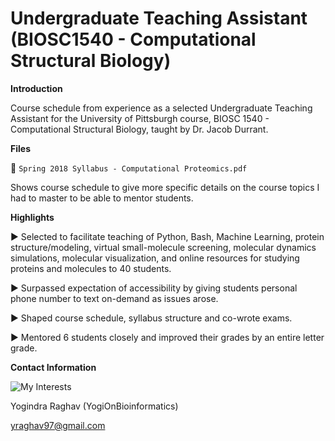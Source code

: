 ﻿# Undergraduate Teaching Assistant (BIOSC1540 - Computational Structural Biology)

**Introduction** 

Course schedule from experience as a selected Undergraduate Teaching Assistant for the University of Pittsburgh course, BIOSC 1540 - Computational Structural Biology, taught by Dr. Jacob Durrant.


**Files** 

:scroll: `Spring 2018 Syllabus - Computational Proteomics.pdf`

Shows course schedule to give more specific details on the course topics I had to master to be able to mentor students. 


**Highlights** 

► Selected to facilitate teaching of Python, Bash, Machine Learning, protein structure/modeling, virtual small-molecule screening, molecular dynamics simulations, molecular visualization, and online resources for studying proteins and molecules to 40 students. 

► Surpassed expectation of accessibility by giving students personal phone number to text on-demand as issues arose. 

► Shaped course schedule, syllabus structure and co-wrote exams. 

► Mentored 6 students closely and improved their grades by an entire letter grade. 


**Contact Information**

![My Interests](https://avatars1.githubusercontent.com/u/38919947?s=400&u=49ab1365a14fac78a91e425efd583f7a2bcb3e25&v=4)

Yogindra Raghav (YogiOnBioinformatics)

yraghav97@gmail.com 


